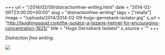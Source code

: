 +++
url = "/2014/02/09/distractionfree-writing.html"
date = "2014-02-09T23:00:00+00:00"
slug = "distractionfree-writing"
tags = ["retalls"]
image = "/uploads/2014/2014-02-09-hugo-gernsback-isolator.jpg"
x_url = "http://laughingsquid.com/the-isolator-a-bizarre-helmet-for-encouraging-concentration-1925/"
title = "Hugo Gernsback Isolator"
x_source = ""
+++

*Distraction free writing.*

<img src="/uploads/2014/2014-02-09-hugo-gernsback-isolator.jpg">